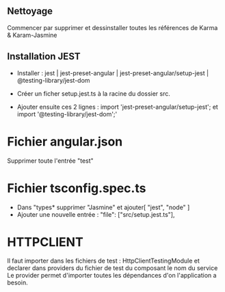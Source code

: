 ## Nettoyage

Commencer par supprimer et dessinstaller toutes les références de Karma & Karam-Jasmine

## Installation JEST

* Installer : jest | jest-preset-angular | jest-preset-angular/setup-jest | @testing-library/jest-dom

* Créer un ficher setup.jest.ts à la racine du dossier src.

* Ajouter ensuite ces 2 lignes : import 'jest-preset-angular/setup-jest'; et  import '@testing-library/jest-dom';'

# Fichier angular.json
Supprimer toute l'entrée "test"

# Fichier tsconfig.spec.ts
* Dans "types* supprimer "Jasmine" et ajouter[ "jest", "node" ]
* Ajouter une nouvelle entrée : "file": ["src/setup.jest.ts"],

# HTTPCLIENT
Il faut importer dans les fichiers de test : HttpClientTestingModule et declarer dans providers du fichier de test du composant le nom du service
Le provider permet d'importer toutes les dépendances d'on l'application a besoin.
